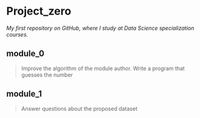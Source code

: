 # Project_zero
_My first repository on GitHub, where I study at Data Science specialization courses._
## module_0
> Improve the algorithm of the module author. Write a program that guesses the number
## module_1
> Answer questions about the proposed dataset